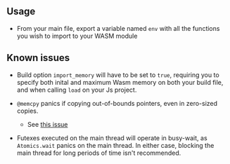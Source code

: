 ## Usage

- From your main file, export a variable named `env` with all the functions you wish to import to your WASM module

## Known issues

- Build option `import_memory` will have to be set to `true`, requiring you to specify both inital and maximum Wasm memory on both your build file, and when calling `load` on your Js project.

- `@memcpy` panics if copying out-of-bounds pointers, even in zero-sized copies.
    - See [this issue](https://github.com/ziglang/zig/issues/15920)

- Futexes executed on the main thread will operate in busy-wait, as `Atomics.wait` panics on the main thread. In either case,
blocking the main thread for long periods of time isn't recommended.
